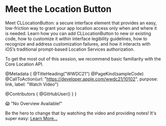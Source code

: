 # Meet the Location Button

Meet CLLocationButton: a secure interface element that provides an easy, low-friction way to grant your app location access only when and where it is needed. Learn how you can add CLLocationButton to new or existing code, how to customize it within interface legibility guidelines, how to recognize and address customization failures, and how it interacts with iOS’s traditional prompt-based Location Services authorization.

To get the most out of this session, we recommend basic familiarity with the Core Location API.

@Metadata {
   @TitleHeading("WWDC21")
   @PageKind(sampleCode)
   @CallToAction(url: "https://developer.apple.com/wwdc21/10102", purpose: link, label: "Watch Video")

   @Contributors {
      @GitHubUser(<replace this with your GitHub handle>)
   }
}

😱 "No Overview Available!"

Be the hero to change that by watching the video and providing notes! It's super easy:
 [Learn More…](https://wwdcnotes.github.io/WWDCNotes/documentation/wwdcnotes/contributing)

